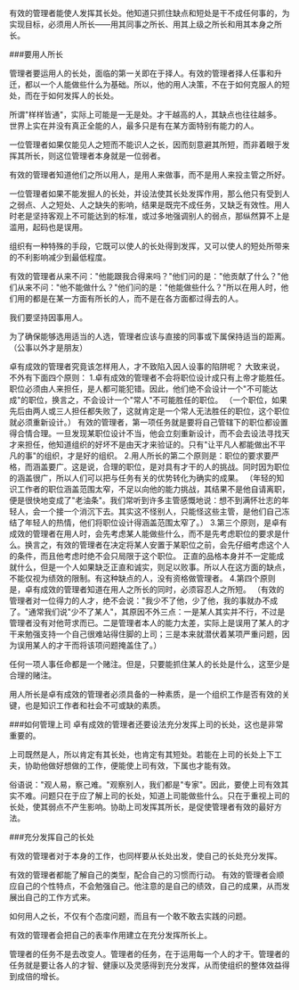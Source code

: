 有效的管理者能使人发挥其长处。他知道只抓住缺点和短处是干不成任何事的，为实现目标，必须用人所长——用其同事之所长、用其上级之所长和用其本身之所长。

###要用人所长

管理者要运用人的长处，面临的第一关即在于择人。有效的管理者择人任事和升迁，都以一个人能做些什么为基础。所以，他的用人决策，不在于如何克服人的短处，而在于如何发挥人的长处。

所谓"样样皆通"，实际上可能是一无是处。才干越高的人，其缺点也往往越多。
世界上实在并没有真正全能的人，最多只是有在某方面特别有能力的人。

一位管理者如果仅能见人之短而不能识人之长，因而刻意避其所短，而非着眼于发挥其所长，则这位管理者本身就是一位弱者。

有效的管理者知道他们之所以用人，是用人来做事，而不是用人来投主管之所好。

一位管理者如果不能发掘人的长处，并设法使其长处发挥作用，那么他只有受到人之弱点、人之短处、人之缺失的影响，结果是既完不成任务，又缺乏有效性。用人时老是坚持客观上不可能达到的标准，或过多地强调别人的弱点，那纵然算不上是滥用，起码也是误用。


组织有一种特殊的手段，它既可以使人的长处得到发挥，又可以使人的短处所带来的不利影响减少到最低程度。


有效的管理者从来不问："他能跟我合得来吗？"他们问的是："他贡献了什么？"他们从来不问："他不能做什么？"他们问的是："他能做些什么？"所以在用人时，他们用的都是在某一方面有所长的人，而不是在各方面都过得去的人。

我们要坚持因事用人。

为了确保能够选用适当的人选，管理者应该与直接的同事或下属保持适当的距离。（公事以外才是朋友）

卓有成效的管理者究竟该怎样用人，才不致陷入因人设事的陷阱呢？
大致来说，不外有下面四个原则：
1.卓有成效的管理者不会将职位设计成只有上帝才能胜任。职位必须由人来担任，是人都可能犯错。因此，他们绝不会设计一个"不可能达成"的职位，换言之，不会设计一个"常人"不可能胜任的职位。
（一个职位，如果先后由两人或三人担任都失败了，这就肯定是一个常人无法胜任的职位，这个职位就必须重新设计。）
有效的管理者，第一项任务就是要将自己管辖下的职位都设置得合情合理。一旦发现某职位设计不当，他会立刻重新设计，而不会去设法寻找天才来担任，他知道组织的好坏不是由天才来验证的。只有"让平凡人都能做出不平凡的事"的组织，才是好的组织。
2.用人所长的第二个原则是：职位的要求要严格，而涵盖要广。这是说，合理的职位，是对具有才干的人的挑战。同时因为职位的涵盖很广，所以人们可以把与任务有关的优势转化为确实的成果。
（年轻的知识工作者的职位涵盖范围太窄，不足以向他的能力挑战，其结果不是他自请离职，便是很快地变成了"老油条"。我们常听到许多主管感慨地说：想不到满怀壮志的年轻人，会一个接一个消沉下去。其实这不怪别人，只能怪这些主管，是他们自己冻结了年轻人的热情，他们将职位设计得涵盖范围太窄了。）
3.第三个原则，是卓有成效的管理者在用人时，会先考虑某人能做些什么，而不是先考虑职位的要求是什么。换言之，有效的管理者在决定将某人安置于某职位之前，会先仔细考虑这个人的条件，而且他考虑时绝不会只局限于这个职位。
正直的品格本身并不一定能成就什么，但是一个人如果缺乏正直和诚实，则足以败事。所以人在这方面的缺点，不能仅视为绩效的限制。有这种缺点的人，没有资格做管理者。
4.第四个原则是，卓有成效的管理者知道在用人之所长的同时，必须容忍人之所短。
（有效的管理者对一位得力的人才，绝不会说："我少不了他，少了他，我的事就办不成了。"通常我们说"少不了某人"，其原因不外三点：一是某人其实并不行，不过是管理者没有对他苛求而已。二是管理者本人的能力太差，实际上是误用了某人的才干来勉强支持一个自己很难站得住脚的上司；三是本来就潜伏着某项严重问题，因为误用某人的才干而将该项问题掩盖住了。）


任何一项人事任命都是一个赌注。但是，只要能抓住某人的长处是什么，这至少是合理的赌注。

用人所长是卓有成效的管理者必须具备的一种素质，是一个组织工作是否有效的关键，也是知识工作者和社会不可或缺的素质。


###如何管理上司
卓有成效的管理者还要设法充分发挥上司的长处，这也是非常重要的。

上司既然是人，所以肯定有其长处，也肯定有其短处。若能在上司的长处上下工夫，协助他做好想做的工作，便能使上司有效，下属也才能有效。

俗语说："观人易，察己难。"观察别人，我们都是"专家"。因此，要使上司有效其实不难。问题只在于应了解上司的长处，知道上司能做些什么。只在于重视上司的长处，使其弱点不产生影响。协助上司发挥其所长，是促使管理者有效的最好方法。


###充分发挥自己的长处

有效的管理者对于本身的工作，也同样要从长处出发，使自己的长处充分发挥。

有效的管理者都能了解自己的类型，配合自己的习惯而行动。
有效的管理者会顺应自己的个性特点，不会勉强自己。他注意的是自己的绩效，自己的成果，从而发展出自己的工作方式来。

如何用人之长，不仅有个态度问题，而且有一个敢不敢去实践的问题。

有效的管理者会把自己的表率作用建立在充分发挥所长上。

管理者的任务不是去改变人。管理者的任务，在于运用每一个人的才干。管理者的任务就是要让各人的才智、健康以及灵感得到充分发挥，从而使组织的整体效益得到成倍的增长。









